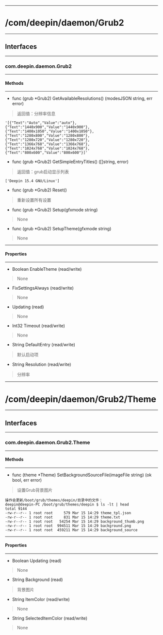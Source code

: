 ***
# /com/deepin/daemon/Grub2
***
## Interfaces
***
### com.deepin.daemon.Grub2
***
#### Methods
***

- func (grub *Grub2) GetAvailableResolutions() (modesJSON string, err error)
> 返回值：分辨率信息
```
'[{"Text":"Auto","Value":"auto"},{"Text":"1440x900","Value":"1440x900"},{"Text":"1400x1050","Value":"1400x1050"},{"Text":"1280x800","Value":"1280x800"},{"Text":"1280x720","Value":"1280x720"},{"Text":"1366x768","Value":"1366x768"},{"Text":"1024x768","Value":"1024x768"},{"Text":"800x600","Value":"800x600"}]'
```

- func (grub *Grub2) GetSimpleEntryTitles() ([]string, error)
> 返回值：grub启动显示列表
```
['Deepin 15.4 GNU/Linux']
```

- func (grub *Grub2) Reset()
> 重新设置所有设置

- func (grub *Grub2) Setup(gfxmode string)
> None

- func (grub *Grub2) SetupTheme(gfxmode string)
> None

***
#### Properties
***

- Boolean EnableTheme (read/write)
> None

- FixSettingsAlways (read/write)
> None

- Updating (read)
> None

- Int32 Timeout (read/write)
> None

- String DefaultEntry (read/write)
> 默认启动项

- String Resolution (read/write)
> 分辨率

***
# /com/deepin/daemon/Grub2/Theme
***
## Interfaces
***
### com.deepin.daemon.Grub2.Theme
***
#### Methods
***

- func (theme *Theme) SetBackgroundSourceFile(imageFile string) (ok bool, err error)
> 设置Grub背景图片
```
操作会更新/boot/grub/themes/deepin/目录中的文件：
deepin@deepin-PC /boot/grub/themes/deepin $ ls -lt | head 
total 9144
-rw-r--r-- 1 root root     579 Mar 15 14:29 theme_tpl.json
-rw-r--r-- 1 root root     831 Mar 15 14:29 theme.txt
-rw-r--r-- 1 root root   54254 Mar 15 14:29 background_thumb.png
-rw-r--r-- 1 root root  994511 Mar 15 14:29 background.png
-rw-r--r-- 1 root root  459211 Mar 15 14:29 background_source
```

***
#### Properties
***

- Boolean Updating (read)
> None

- String Background (read)
> 背景图片

- String ItemColor (read/write)
> None

- String SelectedItemColor (read/write)
> None
